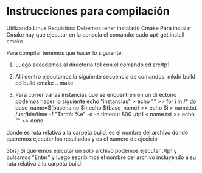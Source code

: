 # Instrucciones para compilación
Utilizando Linux
Requisitos: Debemos tener instalado Cmake
Para instalar Cmake hay que ejecutar en la consola el comando:
sudo apt-get install cmake

Para compilar tenemos que hacer lo siguiente:
1) Luego accedemos al directorio tp1 con el comando cd src/tp1
2) Alli dentro ejecutamos la siguiente secuencia de comandos:
mkdir build
cd build 
cmake ..
make

3) Para correr varias instancias que se encuentren en un directorio podemos hacer lo siguiente
echo "instancias" > <archivo de salida>
echo "" >> <archivo de salida>
for i in <ruta>/*
do
	base_name=$(basename $i)
	echo ${base_name} >> <archivo de salida>
	echo $i > name.txt
	/usr/bin/time -f "Tardó: %e" -o <archivo de salida> -a timeout 800 ./tp1 <ej> < name.txt >>  <archivo de salida>
	echo "" >> <archivo de salida>
done

donde <ruta> es ruta relativa a la carpeta build, <archivo de salida> es el nombre del archivo donde queremos ejecutar los resultados y <ej> es el numero de ejecicio

3bis) Si queremos ejecutar un solo archivo podemos ejecutar ./tp1 <ej> y pulsamos "Enter" y luego escribimos el nombre del archivo incluyendo a su ruta relativa a la carpeta build.
